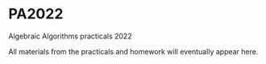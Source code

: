 # PA2022
Algebraic Algorithms practicals 2022

All materials from the practicals and homework will eventually appear here.

